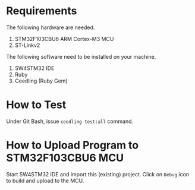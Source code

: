 Requirements
============
The following hardware are needed.
1. STM32F103CBU6 ARM Cortex-M3 MCU
2. ST-Linkv2

The following software need to be installed on your machine.
1. SW4STM32 IDE
2. Ruby
3. Ceedling (Ruby Gem)

How to Test
===========
Under Git Bash, issue `ceedling test:all` command.

How to Upload Program to STM32F103CBU6 MCU
==========================================
Start SW4STM32 IDE and import this (existing) project. Click on `Debug` icon to build and upload to the MCU.  